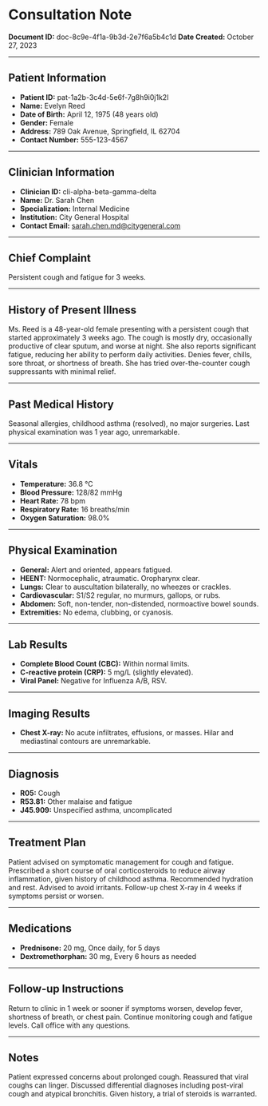 # Consultation Note

**Document ID:** doc-8c9e-4f1a-9b3d-2e7f6a5b4c1d
**Date Created:** October 27, 2023

---

## Patient Information

*   **Patient ID:** pat-1a2b-3c4d-5e6f-7g8h9i0j1k2l
*   **Name:** Evelyn Reed
*   **Date of Birth:** April 12, 1975 (48 years old)
*   **Gender:** Female
*   **Address:** 789 Oak Avenue, Springfield, IL 62704
*   **Contact Number:** 555-123-4567

---

## Clinician Information

*   **Clinician ID:** cli-alpha-beta-gamma-delta
*   **Name:** Dr. Sarah Chen
*   **Specialization:** Internal Medicine
*   **Institution:** City General Hospital
*   **Contact Email:** sarah.chen.md@citygeneral.com

---

## Chief Complaint

Persistent cough and fatigue for 3 weeks.

---

## History of Present Illness

Ms. Reed is a 48-year-old female presenting with a persistent cough that started approximately 3 weeks ago. The cough is mostly dry, occasionally productive of clear sputum, and worse at night. She also reports significant fatigue, reducing her ability to perform daily activities. Denies fever, chills, sore throat, or shortness of breath. She has tried over-the-counter cough suppressants with minimal relief.

---

## Past Medical History

Seasonal allergies, childhood asthma (resolved), no major surgeries. Last physical examination was 1 year ago, unremarkable.

---

## Vitals

*   **Temperature:** 36.8 °C
*   **Blood Pressure:** 128/82 mmHg
*   **Heart Rate:** 78 bpm
*   **Respiratory Rate:** 16 breaths/min
*   **Oxygen Saturation:** 98.0%

---

## Physical Examination

*   **General:** Alert and oriented, appears fatigued.
*   **HEENT:** Normocephalic, atraumatic. Oropharynx clear.
*   **Lungs:** Clear to auscultation bilaterally, no wheezes or crackles.
*   **Cardiovascular:** S1/S2 regular, no murmurs, gallops, or rubs.
*   **Abdomen:** Soft, non-tender, non-distended, normoactive bowel sounds.
*   **Extremities:** No edema, clubbing, or cyanosis.

---

## Lab Results

*   **Complete Blood Count (CBC):** Within normal limits.
*   **C-reactive protein (CRP):** 5 mg/L (slightly elevated).
*   **Viral Panel:** Negative for Influenza A/B, RSV.

---

## Imaging Results

*   **Chest X-ray:** No acute infiltrates, effusions, or masses. Hilar and mediastinal contours are unremarkable.

---

## Diagnosis

*   **R05:** Cough
*   **R53.81:** Other malaise and fatigue
*   **J45.909:** Unspecified asthma, uncomplicated

---

## Treatment Plan

Patient advised on symptomatic management for cough and fatigue. Prescribed a short course of oral corticosteroids to reduce airway inflammation, given history of childhood asthma. Recommended hydration and rest. Advised to avoid irritants. Follow-up chest X-ray in 4 weeks if symptoms persist or worsen.

---

## Medications

*   **Prednisone:** 20 mg, Once daily, for 5 days
*   **Dextromethorphan:** 30 mg, Every 6 hours as needed

---

## Follow-up Instructions

Return to clinic in 1 week or sooner if symptoms worsen, develop fever, shortness of breath, or chest pain. Continue monitoring cough and fatigue levels. Call office with any questions.

---

## Notes

Patient expressed concerns about prolonged cough. Reassured that viral coughs can linger. Discussed differential diagnoses including post-viral cough and atypical bronchitis. Given history, a trial of steroids is warranted.